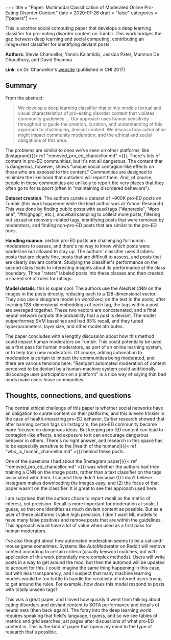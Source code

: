 +++
title = "Paper: Multimodal Classification of Moderated Online Pro-Eating Disorder Content"
date = 2020-01-26
draft = "false"
categories = ["papers"]
+++

This is another social computing paper that develops a deep learning classifier for pro-eating disorder content on Tumblr. This work bridges the gap between deep learning and social computing, contributing an image+text classifier for identifying deviant posts.

<!--more-->

**Authors**: Stevie Chancellor, Yannis Kalantidis, Jessica Pater, Munmun De Choudhury, and David Shamma

**Link**: on Dr. Chancellor's [website](http://steviechancellor.com/wp-content/uploads/2019/03/multimodal-classification.pdf) (published in CHI 2017)

## Summary
From the abstract:

> We develop a deep learning classifier that jointly models textual and visual characteristics of pro-eating disorder content that violates community guidelines ... Our approach uses human sensitivity throughout to guide the creation, curation, and understanding of this approach to challenging, deviant content. We discuss how automation might impact community moderation, and the ethical and social obligations of this area.

The problems are similar to ones we've seen on other platforms, like [Instagram]({{< ref "removed_pro_ed_chancellor.md" >}}). There's lots of content in pro-ED communities, but it's not all dangerous. The content that is dangerous, however, shows "unique social contagion-like effects on those who are exposed to this content." Communities are designed to minimize the likelihood that outsiders will report them. And, of course, people in these communities are unlikely to report the very places that they often go to for support (often in "maintaining disordered behaviors").

**Dataset creation**: The authors curate a dataset of ~900K pro-ED posts on Tumblr (this work happened while the lead author was at Yahoo! Research). This was done by finding public posts with seed tags ("#anorexia", "#pro ana", "#thighgap", etc.), snowball sampling to collect more posts, filtering out sexual or recovery-related tags, identifying posts that were removed by moderators, and finding non-pro-ED posts that are similar to the pro-ED ones.

**Handling nuance**: certain pro-ED posts are challenging for human moderators to assess, and there's no way to know which posts were borderline but allowed to stay up. The authors' classifier uses 3 labels: posts that are clearly fine, posts that are difficult to assess, and posts that are clearly deviant content. Studying the classifier's performance on the second class leads to interesting insights about its performance at the class boundary. Three "raters" labeled posts into these classes and then created a shared set of rules for ratings.

**Model details**: this is super cool. The authors use the AlexNet CNN on the images in the posts directly, reducing each to a 128-dimensional vector. They also use a skipgram model (in word2vec) on the text in the posts; after learning 128-dimensional embeddings of each tag, the tags within a post are averaged together. These two vectors are concatenated, and a final neural network outputs the probability that a post is deviant. The model outperformed SVM baselines and had 85% recall, and they tuned hyperparameters, layer size, and other model attributes.

The paper concludes with a lengthy discussion about how this method could impact human moderators on Tumblr. This could potentially be used as a first pass for human moderators, as part of an online learning system, or to help train new moderators. Of course, adding automation to moderation is certain to impact the communities being moderated, and there are various tensions here. "Rampant automated moderation of content perceived to be deviant by a human-machine system could additionally discourage user participation on a platform" is a nice way of saying that bad mods make users leave communities.


## Thoughts, connections, and questions
The central ethical challenge of this paper is whether social networks have an obligation to curate content on their platforms, and this is even trickier in the case of health-impacting pro-ED behavior. Earlier research showed that after banning certain tags on Instagram, the pro-ED community became *more* focused on dangerous ideas. But keeping pro-ED content can lead to contagion-like effects, and exposure to it can encourage dangerous behavior in others. There's no right answer, and research in this space has to be especially sensitive to the [health of the humans]({{< ref "who_is_human_chancellor.md" >}}) behind these posts.

One of the questions I had about the [Instagram paper]({{< ref "removed_pro_ed_chancellor.md" >}}) was whether the authors had tried training a CNN on the image posts, rather than a text classifier on the tags associated with them. I suspect they didn't because (1) I don't believe Instagram makes downloading the images easy, and (2) the focus of that paper wasn't on the classifier. It is great to see this approach used here.

I am surprised that the authors chose to report recall as the metric of interest, not precision. Recall is more important for moderation at scale, I guess, so that one identifies as much deviant content as possible. But as a user of these platforms I value high precision; I don't want ML models to have many false positives and remove posts that are within the guidelines. This approach would have a lot of value when used as a first pass for human moderators.

I've also thought about how automated moderation seems to be a cat-and-mouse game sometimes. Systems like AutoModerator on Reddit will remove content according to certain criteria (usually keyword matches, but with application of this work potentially more complex methods). Users will write posts in a way to get around the mod, but then the automod will be updated to account for this. I could imagine the same thing happening in this case, but with less transparency, and I suspect that many machine learning models would be too brittle to handle the creativity of internet users trying to get around the rules. For example, how does this model respond to posts with totally unseen tags?

This was a great paper, and I loved how quickly it went from talking about eating disorders and deviant content to SOTA performance and details of neural nets (then back again!). The foray into the deep learning world requires speaking that field's language, I guess, and so we see tables of metrics and grid searches just pages after discussions of what pro-ED content is. This is the kind of paper that opens my mind to the type of research that's possible.

